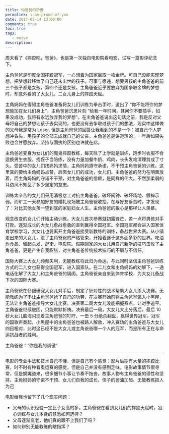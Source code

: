 ```yaml
---
title: 你是我的骄傲
permalink: i-am-proud-of-you
date: 2017-05-14 13:00:00
comments: true
toc: true
tags:
   - moive
description:
---
```


周末看了《摔跤吧，爸爸》，也是第一次独自电影院看电影，试写一篇影评纪念下。

主角爸爸是印度全国摔跤冠军，一心想着为国家赢取一枚金牌。可自己没能实现梦想，把梦想转移给了自己还未出世的孩子。可事与愿违，想要男孩的主角爸爸的前三个孩子都是女孩，第四个还是女孩。主角爸爸近乎要放弃为国争取金牌的梦想时，却意外看的了大女儿、二女儿身上的摔跤天赋。

<!-- more -->

主角妈妈在得知主角爸爸准备将女儿们训练为拳击手时，道出了 “你不能将你的梦想施加在女儿们身上”，主角爸爸沉思片刻 “给我一年时间，其间你不要插手，如果没成功，我将有永远放弃我的梦想”。在主角爸爸说出这句话之前，我是反对父母将自己的梦想让孩子去实现的，也更没有去争取过孩子们的想法，现实中这样做的父母我是常为 Loser. 但是主角爸爸的回答让我看到的不是一个：被自己个人梦想冲昏头，用孩子的全部去成就自己的父亲。主角爸爸是讲道理的，一年后如果失败也会甘愿放弃。坚持与固执的区别也许就在此。

主角爸爸变身为女儿们的魔鬼摔跤教练，每天除了上学就是训练，跑步时衣服不合适换男生衣服，找侄子当陪练，没有力量加餐牛奶、鸡肉，长头发难清理剪成了寸头。受苦中的女儿们找妈妈求情，主角妈妈遵守承诺，不干预主角爸爸的训练。这里真的要给主角妈妈点赞，后面女儿们的成功，女儿们、主角爸爸的努力在明面放着，而主角妈妈的守诺不干预，对主角爸爸的信赖，是同样的伟大。不然那柔弱的耳边风不知乱了多少坚定的意志。

训练太辛苦的女儿们采用消极怠工对抗主角爸爸。破坏闹钟、破坏场地、假摔示弱。而旷工一天参加好友的婚礼现场被主角爸爸收拾。在与好友诉苦时，才发现了：对比其他女孩一望到底的家庭妇女人生，主角爸爸的狠心是那样让人羡慕。

观念改变的女儿们开始主动训练。大女儿首次参赛就初露锋芒，差一点将男孩对手打败。逐渐成长的大女儿愈战愈勇的直到赢得全国冠军。全国冠军都会进入国家体育学校学习，大女儿也要离开主角爸爸接受新教练的训练，备战世界大赛。从小镇走出来的大女儿，没了主角爸爸的严格管束，开始着迷于这外面多彩的世界。吃油炸食品、留起头发、逛街、电影院。假期回家的大女儿用自己新学的技巧击败了主角爸爸，更是产生自我膨胀，对主角爸爸传统技术技巧的不屑与不信任。

国际大赛上大女儿频频失利，无能教练将此归为命运。与此同时坚信主角爸爸训练方式的二儿女也获得全国冠军，进入国家队。在二儿女和主角妈妈的劝解下，一通电话化解了大女儿和主角爸爸的隔阂。主角爸爸亲自来到体育学校，为大女儿备战下次的国际大赛。

主角爸爸在仔细研究大女儿对手后，制定了针对性的战术帮助大女儿杀入决赛。无能教练为了不让主角爸爸抢了自己的功劳，在决赛开始前将主角爸爸骗入小黑屋，无法让主角爸爸指导大女儿比赛。决赛第二局大女儿没能把握赛点，让对手追平。主角爸爸继续被困，只能默默祈祷。决赛最后一局，大女儿大比分落后，最后 10 秒大女儿脑海闪现着主角爸爸的叮咛，一击 5 分绝杀翻盘，赢得世界冠军。冠军的国歌声奏起，小黑屋中的主角爸爸也被路人解救，冲入赛场的主角爸爸与大女儿四目相对，此时这已经不是大女儿或主角爸爸哪一个人的冠军，而是所有正在与命运抗战者的胜利。

主角爸爸：“你是我的骄傲”

---

电影的专业手法和技术自己不懂，但是自己有个感觉：影片后期有大量的摔跤比赛，时不时有种看奥运赛的感觉，但是自己并没有感到乏味。电影故事情节很寻常，但是娓娓道来，很多细节小事让节奏不拖沓。故事人物有主角爸爸的理性和坚持、主角妈妈的守诺不干预、女儿们自我的成长、侄子的酱油加醋、无能教练损人为己

电影给我也留下了几个现实问题：

- 父母的认识经验一定比子女高的多，主角爸爸在看到女儿们的摔跤天赋时，狠心训练与女儿本身的意愿如何选择？
- 父母逐渐变老，他们真的跟不上我们了吗？
- 如何辨别无能教练的瞎指挥？
